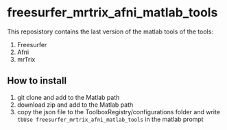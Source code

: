 # freesurfer_mrtrix_afni_matlab_tools
This reposistory contains the last version of the matlab tools of the tools:
 1. Freesurfer
 2. Afni
 3. mrTrix

## How to install
 1. git clone and add to the Matlab path 
 2. download zip and add to the Matlab path
 3. copy the json file to the ToolboxRegistry/configurations folder and write `tbUse freesurfer_mrtrix_afni_matlab_tools` in the matlab prompt




